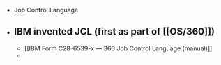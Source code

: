 - Job Control Language
- IBM invented JCL (first as part of [[OS/360]])
	-
	- [[IBM Form C28-6539-x — 360 Job Control Language (manual)]]
	-